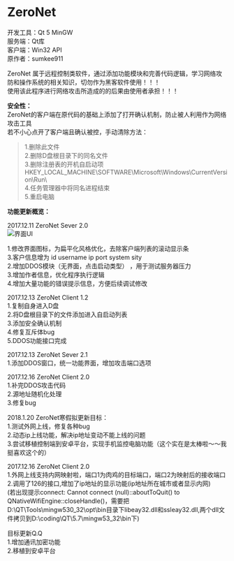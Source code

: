 # ZeroNet

开发工具：Qt 5 MinGW<br>
服务端：Qt库<br>
客户端：Win32 API<br>
原作者：sumkee911<br>


ZeroNet 属于远程控制类软件，通过添加功能模块和完善代码逻辑，学习网络攻防和操作系统的相关知识，切勿作为黑客软件使用！！！<br>
使用该此程序进行网络攻击所造成的的后果由使用者承担！！！<br>

**安全性：**<br>
ZeroNet的客户端在原代码的基础上添加了打开确认机制，防止被人利用作为网络攻击工具<br>
若不小心点开了客户端且确认被控，手动清除方法：<br>
>1.删除此文件<br>
>2.删除D盘根目录下的同名文件<br>
>3.删除注册表的开机自启动项       HKEY_LOCAL_MACHINE\SOFTWARE\Microsoft\Windows\CurrentVersion\Run\ <br>
>4.任务管理器中将同名进程结束<br>
>5.重启电脑<br>


**功能更新概览：**<br>

2017.12.11  ZeroNet Sever 2.0<br>
![界面UI](https://github.com/joliph/ZeroNet/blob/master/ZeroNet2.jpg)<br>

1.修改界面图标，为扁平化风格优化，去除客户端列表的滚动显示条<br>
3.客户信息增为  id username ip port system sity<br>
2.增加DDOS模块（无界面，点击启动类型） ，用于测试服务器压力<br>
3.增加作者信息，优化程序执行逻辑<br>
4.增加大量功能的错误提示信息，方便后续调试修改<br>


2017.12.13  ZeroNet Client 1.2<br>
1.复制自身进入D盘<br>
2.将D盘根目录下的文件添加进入自启动列表<br>
3.添加安全确认机制<br>
4.修复互斥体bug<br>
5.DDOS功能接口完成<br>

2017.12.13  ZeroNet Sever 2.1<br>
1.添加DDOS窗口，统一功能界面，增加攻击端口选项<br>


2017.12.16  ZeroNet Client 2.0<br>
1.补完DDOS攻击代码<br>
2.源地址随机化处理<br>
3.修复bug<br>

2018.1.20   ZeroNet寒假拟更新目标：<br>
1.测试外网上线，修复各种bug<br>
2.动态ip上线功能，解决ip地址变动不能上线的问题<br>
3.尝试移植控制端到安卓平台，实现手机监控电脑功能（这个实在是太棒啦～～我挺喜欢这个的）<br>


2017.12.16 ZeroNet Client 2.0<br>
1.外网上线支持内网映射啦，端口1为肉鸡的目标端口，端口2为映射后的接收端口<br>
2.调用了126的接口,增加了ip地址的显示功能(ip地址所在城市或者显示内网)<br>
(若出现提示connect: Cannot connect (null)::aboutToQuit() to QNativeWifiEngine::closeHandle()，需要把D:\QT\Tools\mingw530_32\opt\bin目录下libeay32.dll和ssleay32.dll,两个dll文件拷贝到D:\coding\QT\5.7\mingw53_32\bin下)<br>


目标更新Q.Q <br>
1.增加通讯加密功能<br>
2.移植到安卓平台<br>
